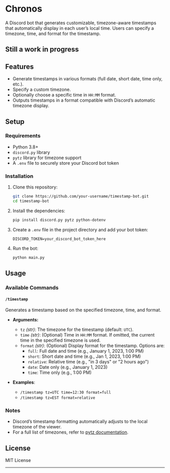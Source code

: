 # Chronos

A Discord bot that generates customizable, timezone-aware timestamps that automatically display in each user’s local time. Users can specify a timezone, time, and format for the timestamp.

## Still a work in progress 

## Features

- Generate timestamps in various formats (full date, short date, time only, etc.).
- Specify a custom timezone.
- Optionally choose a specific time in `HH:MM` format.
- Outputs timestamps in a format compatible with Discord’s automatic timezone display.

## Setup

### Requirements

- Python 3.8+
- `discord.py` library
- `pytz` library for timezone support
- A `.env` file to securely store your Discord bot token

### Installation

1. Clone this repository:
    ```bash
    git clone https://github.com/your-username/timestamp-bot.git
    cd timestamp-bot
    ```

2. Install the dependencies:
    ```bash
    pip install discord.py pytz python-dotenv
    ```

3. Create a `.env` file in the project directory and add your bot token:
    ```env
    DISCORD_TOKEN=your_discord_bot_token_here
    ```

4. Run the bot:
    ```bash
    python main.py
    ```

## Usage

### Available Commands

#### `/timestamp`
Generates a timestamp based on the specified timezone, time, and format.

- **Arguments:**
  - `tz` *(str)*: The timezone for the timestamp (default: `UTC`).
  - `time` *(str)*: (Optional) Time in `HH:MM` format. If omitted, the current time in the specified timezone is used.
  - `format` *(str)*: (Optional) Display format for the timestamp. Options are:
    - `full`: Full date and time (e.g., January 1, 2023, 1:00 PM)
    - `short`: Short date and time (e.g., Jan 1, 2023, 1:00 PM)
    - `relative`: Relative time (e.g., "in 3 days" or "2 hours ago")
    - `date`: Date only (e.g., January 1, 2023)
    - `time`: Time only (e.g., 1:00 PM)

- **Examples**:
  - `/timestamp tz=UTC time=12:30 format=full`
  - `/timestamp tz=EST format=relative`

### Notes

- Discord’s timestamp formatting automatically adjusts to the local timezone of the viewer.
- For a full list of timezones, refer to [pytz documentation](https://pythonhosted.org/pytz/).

## License

MIT License

---

